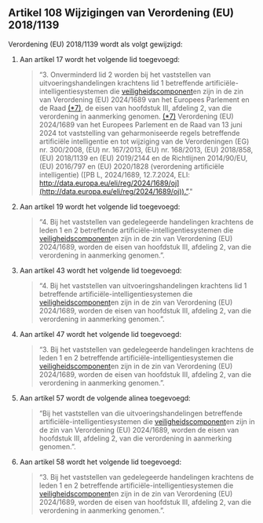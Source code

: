 ## Artikel 108 Wijzigingen van Verordening (EU) 2018/1139

Verordening (EU) 2018/1139 wordt als volgt gewijzigd:

1. Aan artikel 17 wordt het volgende lid toegevoegd:
   > “3. Onverminderd lid 2 worden bij het vaststellen van uitvoeringshandelingen krachtens lid 1 betreffende artificiële-intelligentiesystemen die [veiligheidscomponent](a3.md#^veiligheidscomponent)en zijn in de zin van Verordening (EU) 2024/1689 van het Europees Parlement en de Raad [(\*7)](#ntr*7-L_202401689NL.000101-E0064), de eisen van hoofdstuk III, afdeling 2, van die verordening in aanmerking genomen.
   > [(\*7)](#ntc*7-L_202401689NL.000101-E0064) Verordening (EU) 2024/1689 van het Europees Parlement en de Raad van 13 juni 2024 tot vaststelling van geharmoniseerde regels betreffende artificiële intelligentie en tot wijziging van de Verordeningen (EG) nr. 300/2008, (EU) nr. 167/2013, (EU) nr. 168/2013, (EU) 2018/858, (EU) 2018/1139 en (EU) 2019/2144 en de Richtlijnen 2014/90/EU, (EU) 2016/797 en (EU) 2020/1828 (verordening artificiële intelligentie) ([PB L, 2024/1689, 12.7.2024, ELI: http://data.europa.eu/eli/reg/2024/1689/oj](http://data.europa.eu/eli/reg/2024/1689/oj)).”."
2. Aan artikel 19 wordt het volgende lid toegevoegd:
   > “4. Bij het vaststellen van gedelegeerde handelingen krachtens de leden 1 en 2 betreffende artificiële-intelligentiesystemen die [veiligheidscomponent](a3.md#^veiligheidscomponent)en zijn in de zin van Verordening (EU) 2024/1689, worden de eisen van hoofdstuk III, afdeling 2, van die verordening in aanmerking genomen.”.
3. Aan artikel 43 wordt het volgende lid toegevoegd:
   > “4. Bij het vaststellen van uitvoeringshandelingen krachtens lid 1 betreffende artificiële-intelligentiesystemen die [veiligheidscomponent](a3.md#^veiligheidscomponent)en zijn in de zin van Verordening (EU) 2024/1689, worden de eisen van hoofdstuk III, afdeling 2, van die verordening in aanmerking genomen.”.
4. Aan artikel 47 wordt het volgende lid toegevoegd:
   > “3. Bij het vaststellen van gedelegeerde handelingen krachtens de leden 1 en 2 betreffende artificiële-intelligentiesystemen die [veiligheidscomponent](a3.md#^veiligheidscomponent)en zijn in de zin van Verordening (EU) 2024/1689, worden de eisen van hoofdstuk III, afdeling 2, van die verordening in aanmerking genomen.”.
5. Aan artikel 57 wordt de volgende alinea toegevoegd:
   > “Bij het vaststellen van die uitvoeringshandelingen betreffende artificiële-intelligentiesystemen die [veiligheidscomponent](a3.md#^veiligheidscomponent)en zijn in de zin van Verordening (EU) 2024/1689, worden de eisen van hoofdstuk III, afdeling 2, van die verordening in aanmerking genomen.”.

6) Aan artikel 58 wordt het volgende lid toegevoegd:
   > “3. Bij het vaststellen van gedelegeerde handelingen krachtens de leden 1 en 2 betreffende artificiële-intelligentiesystemen die [veiligheidscomponent](a3.md#^veiligheidscomponent)en zijn in de zin van Verordening (EU) 2024/1689, worden de eisen van hoofdstuk III, afdeling 2, van die verordening in aanmerking genomen.”.
